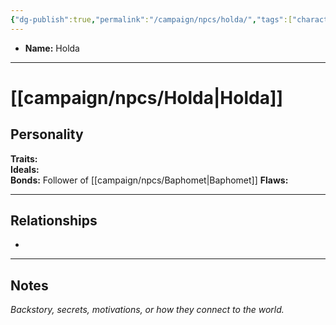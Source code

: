 ```yaml
---
{"dg-publish":true,"permalink":"/campaign/npcs/holda/","tags":["character","npc"],"noteIcon":"","created":"2025-10-26T09:50:57.287-07:00","updated":"2025-10-27T16:37:30.676-07:00"}
---
```



<p><span><ul>
<li dir="auto"><strong>Name:</strong> Holda</li>
</ul></span></p>

---

# [[campaign/npcs/Holda\|Holda]]

## Personality
**Traits:**  
**Ideals:**  
**Bonds:**  Follower of [[campaign/npcs/Baphomet\|Baphomet]]
**Flaws:**  

---

## Relationships
- 

---

## Notes
*Backstory, secrets, motivations, or how they connect to the world.*